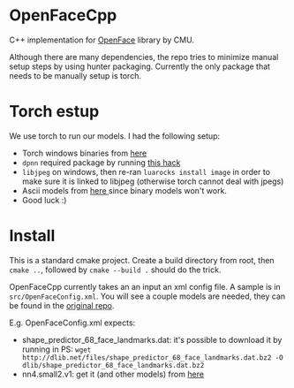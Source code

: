 # OpenFaceCpp
C++ implementation for [OpenFace](https://github.com/cmusatyalab/openface) library by CMU.

Although there are many dependencies, the repo tries to minimize manual setup steps by using hunter packaging. Currently the only package that needs to be manually setup is torch.

# Torch estup
We use torch to run our models. I had the following setup: 
- Torch windows binaries from [here](https://github.com/hiili/WindowsTorch/releases/tag/64-bit_LuaJIT-2-1b2_2017-07)
- `dpnn` required package by running [this hack](https://github.com/Element-Research/dpnn/issues/91#issuecomment-301303536) 
- `libjpeg` on windows, then re-ran `luarocks install image` in order to make sure it is linked to libjpeg (otherwise torch cannot deal with jpegs)
- Ascii models from [here ](https://github.com/cmusatyalab/openface/issues/42#issuecomment-198406159) since binary models won't work. 
- Good luck :)  

# Install
This is a standard cmake project. Create a build directory from root, then `cmake ..`, followed by `cmake --build .` should do the trick. 

OpenFaceCpp currently takes an an input an xml config file. A sample is in `src/OpenFaceConfig.xml`. You will see a couple models are needed, they can be found in the [original repo](https://github.com/cmusatyalab/openface/blob/master/models/get-models.sh). 

E.g. OpenFaceConfig.xml expects:
- shape_predictor_68_face_landmarks.dat: it's possible to download it by running in PS: 
`wget http://dlib.net/files/shape_predictor_68_face_landmarks.dat.bz2 -O dlib/shape_predictor_68_face_landmarks.dat.bz2`
- nn4.small2.v1: get it (and other models) from [here](http://cmusatyalab.github.io/openface/models-and-accuracies/)
